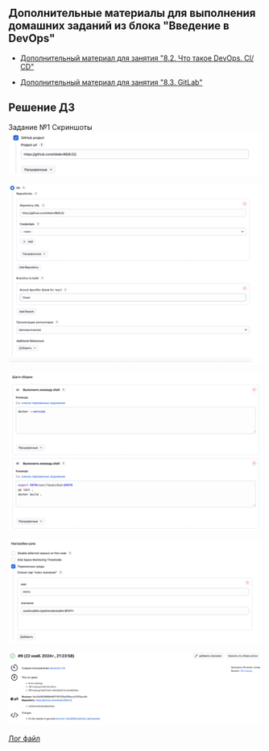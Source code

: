 ## Дополнительные материалы для выполнения домашних заданий из блока "Введение в DevOps"


- [Дополнительный материал для занятия "8.2. Что такое DevOps. СI/СD"](CICD/8.2-hw.md)

- [Дополнительный материал для занятия "8.3. GitLab"](https://github.com/netology-code/sdvps-materials/tree/main/gitlab)

## Решение ДЗ

Задание №1
Скриншоты 
![alt text](https://github.com/nikdev96/8.02/blob/main/screen%20shots/%231.png) 

![alt text](https://github.com/nikdev96/8.02/blob/main/screen%20shots/%232.png) 

![alt text](https://github.com/nikdev96/8.02/blob/main/screen%20shots/%233.png)

![alt text](https://github.com/nikdev96/8.02/blob/main/screen%20shots/%234.png)

![alt text](https://github.com/nikdev96/8.02/blob/main/screen%20shots/%235.png)


[Лог файл](https://github.com/nikdev96/8.02/blob/main/log/%239.txt)

